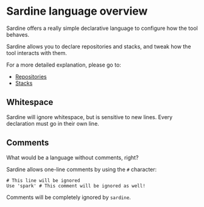 # Sardine language overview

Sardine offers a really simple declarative language to configure how the tool behaves.

Sardine allows you to declare repositories and stacks, and tweak how the tool interacts with them.

For a more detailed explanation, please go to:

* [Repositories](./repositories.md)
* [Stacks](./stacks.md)


## Whitespace
Sardine will ignore whitespace, but is sensitive to new lines.
Every declaration must go in their own line.

## Comments

What would be a language without comments, right?

Sardine allows one-line comments by using the `#` character:

```
# This line will be ignored
Use 'spark' # This comment will be ignored as well!
```

Comments will be completely ignored by `sardine`.